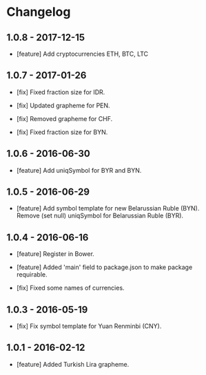 # Changelog

## 1.0.8 - 2017-12-15
- [feature] Add cryptocurrencies ETH, BTC, LTC

## 1.0.7 - 2017-01-26

- [fix] Fixed fraction size for IDR.

- [fix] Updated grapheme for PEN.

- [fix] Removed grapheme for CHF.

- [fix] Fixed fraction size for BYN.

## 1.0.6 - 2016-06-30

- [feature] Add uniqSymbol for BYR and BYN.

## 1.0.5 - 2016-06-29

- [feature] Add symbol template for new Belarussian Ruble (BYN). Remove (set null) uniqSymbol for Belarussian Ruble (BYR).

## 1.0.4 - 2016-06-16

- [feature] Register in Bower.

- [feature] Added 'main' field to package.json to make package requirable.

- [fix] Fixed some names of currencies.

## 1.0.3 - 2016-05-19

- [fix] Fix symbol template for Yuan Renminbi (CNY).

## 1.0.1 - 2016-02-12

- [feature] Added Turkish Lira grapheme.
